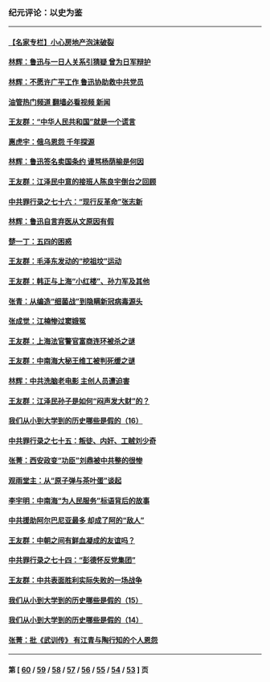 ### 纪元评论：以史为鉴
---
#### [【名家专栏】小心房地产泡沫破裂](../../pages/nsc1028/n13736895.md?05160330) 
#### [林辉：鲁迅与一日人关系引猜疑 曾为日军辩护](../../pages/nsc1028/n13736182.md?05160330) 
#### [林辉：不愿许广平工作 鲁迅协助救中共党员](../../pages/nsc1028/n13732075.md?05160330) 
#### [油管热门频道 翻墙必看视频 新闻](ok?05160330)
#### [王友群：“中华人民共和国”就是一个谎言](../../pages/nsc1028/n13729052.md?05160330) 
#### [惠虎宇：俄乌恩怨 千年探源](../../pages/nsc1028/n13727306.md?05160330) 
#### [林辉：鲁迅签名卖国条约 谩骂杨荫榆是何因](../../pages/nsc1028/n13728824.md?05160330) 
#### [王友群：江泽民中意的接班人陈良宇倒台之回顾](../../pages/nsc1028/n13727137.md?05160330) 
#### [中共罪行录之七十六：“现行反革命”张志新](../../pages/nsc1028/n13726926.md?05160330) 
#### [林辉：鲁迅自言弃医从文原因有假](../../pages/nsc1028/n13727240.md?05160330) 
#### [楚一丁：五四的困惑](../../pages/nsc1028/n13725250.md?05160330) 
#### [王友群：毛泽东发动的“挖祖坟”运动](../../pages/nsc1028/n13723639.md?05160330) 
#### [王友群：韩正与上海“小红楼”、孙力军及其他](../../pages/nsc1028/n13719454.md?05160330) 
#### [张青：从编造“细菌战”到隐瞒新冠病毒源头](../../pages/nsc1028/n13713424.md?05160330) 
#### [张成觉：江楠惨过窦娥冤](../../pages/nsc1028/n13713593.md?05160330) 
#### [王友群：上海法官警官富商连环被杀之谜](../../pages/nsc1028/n13712763.md?05160330) 
#### [王友群：中南海大秘王维工被判死缓之谜](../../pages/nsc1028/n13705201.md?05160330) 
#### [林辉：中共洗脑老电影 主创人员遭迫害](../../pages/nsc1028/n13699437.md?05160330) 
#### [王友群：江泽民孙子是如何“闷声发大财”的？](../../pages/nsc1028/n13693213.md?05160330) 
#### [我们从小到大学到的历史哪些是假的（16）](../../pages/nsc1028/n13692503.md?05160330) 
#### [中共罪行录之七十五：叛徒、内奸、工贼刘少奇](../../pages/nsc1028/n13688599.md?05160330) 
#### [张菁：西安政变“功臣”刘鼎被中共整的很惨](../../pages/nsc1028/n13679371.md?05160330) 
#### [观雨堂主：从“原子弹与茶叶蛋”谈起](../../pages/nsc1028/n13677405.md?05160330) 
#### [李宇明：中南海“为人民服务”标语背后的故事](../../pages/nsc1028/n13677266.md?05160330) 
#### [中共援助阿尔巴尼亚最多 却成了阿的“敌人”](../../pages/nsc1028/n13675049.md?05160330) 
#### [王友群：中朝之间有鲜血凝成的友谊吗？](../../pages/nsc1028/n13660401.md?05160330) 
#### [中共罪行录之七十四：“彭德怀反党集团”](../../pages/nsc1028/n13655741.md?05160330) 
#### [王友群：中共表面胜利实际失败的一场战争](../../pages/nsc1028/n13643934.md?05160330) 
#### [我们从小到大学到的历史哪些是假的（15）](../../pages/nsc1028/n13632791.md?05160330) 
#### [我们从小到大学到的历史哪些是假的（14）](../../pages/nsc1028/n13630207.md?05160330) 
#### [张菁：批《武训传》 有江青与陶行知的个人恩怨](../../pages/nsc1028/n13629055.md?05160330) 

---
#### 第 [ [60](./60.md?05160330) / [59](./59.md?05160330) / [58](./58.md?05160330) / [57](./57.md?05160330) / [56](./56.md?05160330) / [55](./55.md?05160330) / [54](./54.md?05160330) / [53](./53.md?05160330) ] 页
